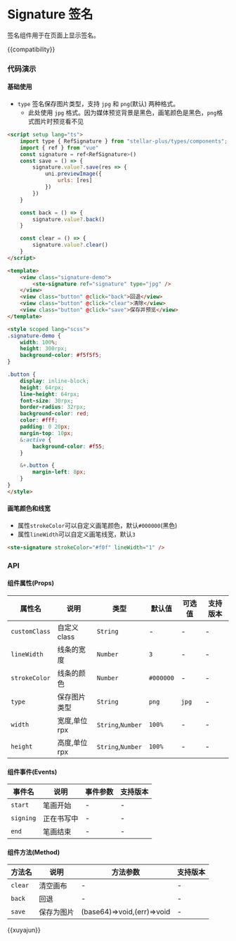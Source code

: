 # Signature 签名

签名组件用于在页面上显示签名。

{{compatibility}}

### 代码演示
#### 基础使用
- `type` 签名保存图片类型，支持 `jpg` 和 `png`(默认) 两种格式。
	- 此处使用 `jpg` 格式。因为媒体预览背景是黑色，画笔颜色是黑色，`png`格式图片时预览看不见
```html
<script setup lang="ts">
	import type { RefSignature } from "stellar-plus/types/components";
	import { ref } from "vue"
	const signature = ref<RefSignature>()
	const save = () => {
		signature.value?.save(res => {
			uni.previewImage({
				urls: [res]
			})
		})
	}

	const back = () => {
		signature.value?.back()
	}

	const clear = () => {
		signature.value?.clear()
	}
</script>

<template>
	<view class="signature-demo">
		<ste-signature ref="signature" type="jpg" />
	</view>
	<view class="button" @click="back">回退</view>
	<view class="button" @click="clear">清除</view>
	<view class="button" @click="save">保存并预览</view>
</template>

<style scoped lang="scss">
.signature-demo {
	width: 100%;
	height: 300rpx;
	background-color: #f5f5f5;
}

.button {
	display: inline-block;
	height: 64rpx;
	line-height: 64rpx;
	font-size: 30rpx;
	border-radius: 32rpx;
	background-color: red;
	color: #fff;
	padding: 0 20px;
	margin-top: 10px;
	&:active {
		background-color: #f55;
	}

	&+.button {
		margin-left: 8px;
	}
}
</style>
```

#### 画笔颜色和线宽
- 属性`strokeColor`可以自定义画笔颜色，默认`#000000`(黑色)
- 属性`lineWidth`可以自定义画笔线宽，默认`3`
```html
<ste-signature strokeColor="#f0f" lineWidth="1" />
```

### API
#### 组件属性(Props)

| 属性名				| 说明					| 类型								| 默认值			| 可选值	| 支持版本	|
| ---						| ---					| ---								| ---				| ---		| ---			|
| `customClass`	| 自定义 class	| `String`					| -					| -			| -				|
| `lineWidth`		| 线条的宽度		| `Number`					| `3`				| -			| -				|
| `strokeColor`	| 线条的颜色		| `Number`					| `#000000`	| -			| -				|
| `type`				| 保存图片类型	| `String`					| `png`			| `jpg`	| -				|
| `width`				| 宽度,单位rpx	| `String`,`Number`	| `100%`		| -			| -				|
| `height`			| 高度,单位rpx	| `String`,`Number`	| `100%`		| -			| -				|

#### 组件事件(Events)

|事件名		|说明					|事件参数	|支持版本	|
|---			|---					|---			|---			|
|`start`	| 笔画开始			| -				|-				|
|`signing`| 正在书写中		| -				|-				|
|`end`		| 笔画结束			|-				|-				|

#### 组件方法(Method)

|方法名	| 说明				|方法参数										|支持版本	|
|---		|---				|---												|---			|
|`clear`| 清空画布		|-													|-				|
|`back`	| 回退				|-													|-				|
|`save`	| 保存为图片	|(base64)=>void,(err)=>void	|-				|

{{xuyajun}}
